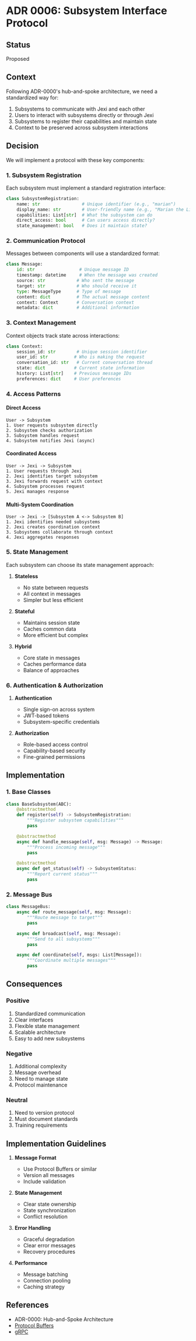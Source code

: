 # ADR 0006: Subsystem Interface Protocol

## Status
Proposed

## Context
Following ADR-0000's hub-and-spoke architecture, we need a standardized way for:
1. Subsystems to communicate with Jexi and each other
2. Users to interact with subsystems directly or through Jexi
3. Subsystems to register their capabilities and maintain state
4. Context to be preserved across subsystem interactions

## Decision

We will implement a protocol with these key components:

### 1. Subsystem Registration

Each subsystem must implement a standard registration interface:

```python
class SubsystemRegistration:
    name: str                # Unique identifier (e.g., "marian")
    display_name: str        # User-friendly name (e.g., "Marian the Librarian")
    capabilities: List[str]  # What the subsystem can do
    direct_access: bool      # Can users access directly?
    state_management: bool   # Does it maintain state?
```

### 2. Communication Protocol

Messages between components will use a standardized format:

```python
class Message:
    id: str                 # Unique message ID
    timestamp: datetime     # When the message was created
    source: str            # Who sent the message
    target: str            # Who should receive it
    type: MessageType      # Type of message
    content: dict          # The actual message content
    context: Context       # Conversation context
    metadata: dict         # Additional information
```

### 3. Context Management

Context objects track state across interactions:

```python
class Context:
    session_id: str        # Unique session identifier
    user_id: str          # Who is making the request
    conversation_id: str   # Current conversation thread
    state: dict           # Current state information
    history: List[str]    # Previous message IDs
    preferences: dict     # User preferences
```

### 4. Access Patterns

#### Direct Access
```
User -> Subsystem
1. User requests subsystem directly
2. Subsystem checks authorization
3. Subsystem handles request
4. Subsystem notifies Jexi (async)
```

#### Coordinated Access
```
User -> Jexi -> Subsystem
1. User requests through Jexi
2. Jexi identifies target subsystem
3. Jexi forwards request with context
4. Subsystem processes request
5. Jexi manages response
```

#### Multi-System Coordination
```
User -> Jexi -> [Subsystem A <-> Subsystem B]
1. Jexi identifies needed subsystems
2. Jexi creates coordination context
3. Subsystems collaborate through context
4. Jexi aggregates responses
```

### 5. State Management

Each subsystem can choose its state management approach:

1. **Stateless**
   - No state between requests
   - All context in messages
   - Simpler but less efficient

2. **Stateful**
   - Maintains session state
   - Caches common data
   - More efficient but complex

3. **Hybrid**
   - Core state in messages
   - Caches performance data
   - Balance of approaches

### 6. Authentication & Authorization

1. **Authentication**
   - Single sign-on across system
   - JWT-based tokens
   - Subsystem-specific credentials

2. **Authorization**
   - Role-based access control
   - Capability-based security
   - Fine-grained permissions

## Implementation

### 1. Base Classes

```python
class BaseSubsystem(ABC):
    @abstractmethod
    def register(self) -> SubsystemRegistration:
        """Register subsystem capabilities"""
        pass

    @abstractmethod
    async def handle_message(self, msg: Message) -> Message:
        """Process incoming message"""
        pass

    @abstractmethod
    async def get_status(self) -> SubsystemStatus:
        """Report current status"""
        pass
```

### 2. Message Bus

```python
class MessageBus:
    async def route_message(self, msg: Message):
        """Route message to target"""
        pass

    async def broadcast(self, msg: Message):
        """Send to all subsystems"""
        pass

    async def coordinate(self, msgs: List[Message]):
        """Coordinate multiple messages"""
        pass
```

## Consequences

### Positive
1. Standardized communication
2. Clear interfaces
3. Flexible state management
4. Scalable architecture
5. Easy to add new subsystems

### Negative
1. Additional complexity
2. Message overhead
3. Need to manage state
4. Protocol maintenance

### Neutral
1. Need to version protocol
2. Must document standards
3. Training requirements

## Implementation Guidelines

1. **Message Format**
   - Use Protocol Buffers or similar
   - Version all messages
   - Include validation

2. **State Management**
   - Clear state ownership
   - State synchronization
   - Conflict resolution

3. **Error Handling**
   - Graceful degradation
   - Clear error messages
   - Recovery procedures

4. **Performance**
   - Message batching
   - Connection pooling
   - Caching strategy

## References
- ADR-0000: Hub-and-Spoke Architecture
- [Protocol Buffers](https://developers.google.com/protocol-buffers)
- [gRPC](https://grpc.io/)
